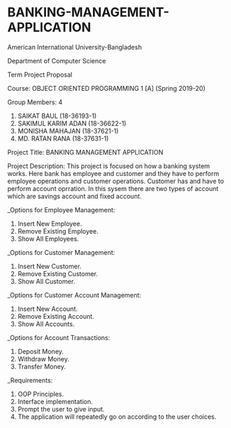 # BANKING-MANAGEMENT-APPLICATION
American International University-Bangladesh

Department of Computer Science

Term Project Proposal

Course: OBJECT ORIENTED PROGRAMMING 1 [A] (Spring 2019-20)

Group Members: 4

1. SAIKAT BAUL (18-36193-1)
2. SAKIMUL KARIM ADAN (18-36622-1)
3. MONISHA MAHAJAN (18-37621-1)
4. MD. RATAN RANA (18-37631-1)

Project Title: BANKING MANAGEMENT APPLICATION

Project Description: This project is focused on how a banking system works. Here bank has employee and customer and they have to perform employee operations and customer operations. Customer has and have to perform account oprration. In this sysem there are two types of account which are savings account and fixed account. 


_Options for Employee Management:

1. Insert New Employee.
2. Remove Existing Employee.
3. Show All Employees.

_Options for Customer Management:

1. Insert New Customer.
2. Remove Existing Customer.
3. Show All Customer.

_Options for Customer Account Management:

1. Insert New Account.
2. Remove Existing Account.
3. Show All Accounts.

_Options for Account Transactions:

1. Deposit Money.
2. Withdraw Money.
3. Transfer Money.

_Requirements:

1. OOP Principles.
2. Interface implementation.
3. Prompt the user to give input.
4. The application will repeatedly go on according to the user choices.
